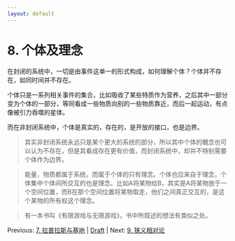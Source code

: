 ```yaml
---
layout: default
---
```

# 8. 个体及理念

在封闭的系统中，一切是由事件这单一的形式构成，如何理解个体？个体并不存在，如同时间并不存在。

个体只是一系列相关事件的集合，比如吸收了某些特质作为营养，之后其中一部分变为个体的一部分，等同看成一些物质向别的一些物质靠近，而后一起运动，有点像被引力吞噬的星体。

而在非封闭系统中，个体是真实的，存在的，是开放的接口，也是边界。

> 其实非封闭系统永远只是某个更大的系统的部分，所以其中个体的概念也可以认为不存在，但是其看成存在更有价值，而封闭系统中，却并不特别需要个体作为边界。

> 能量，物质都属于系统，而属于个体的只有理念。个体也应来自于理念，个体集中个体间所交互的也是理念。比如A将某物给B，其实是A将某物放于一个空间位置，而B在那个空间位置将某物取走，他们之间真正交互的，是这个某物的所有权这个理念。

> 有一本书叫《有限游戏与无限游戏》，书中所叙述的想法有类似之处。

Previous: [7. 拉普拉斯与基地](7.md) | [Draft](../Draft.md) | Next: [9. 狭义相对论](9.md)
